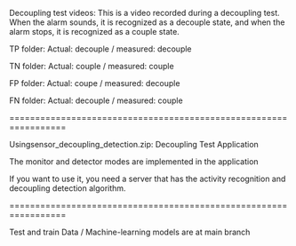 Decoupling test videos: This is a video recorded during a decoupling test. When the alarm sounds, it is recognized as a decouple state, and when the alarm stops, it is recognized as a couple state.

TP folder: Actual: decouple / measured: decouple

TN folder: Actual: couple / measured: couple

FP folder: Actual: coupe / measured: decouple

FN folder: Actual: decouple / measured: couple

=================================================================

Usingsensor_decoupling_detection.zip: Decoupling Test Application

The monitor and detector modes are implemented in the application

If you want to use it, you need a server that has the activity recognition and decoupling detection algorithm.

=================================================================

Test and train Data / Machine-learning models are at main branch
